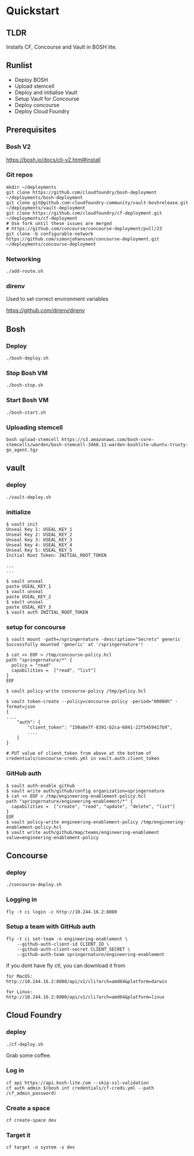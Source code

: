 # Quickstart
## TLDR
Installs CF, Concourse and Vault in BOSH lite.

## Runlist
* Deploy BOSH
* Upload stemcell
* Deploy and initialise Vault
* Setup Vault for Concourse
* Deploy concourse
* Deploy Cloud Foundry

## Prerequisites
### Bosh V2
https://bosh.io/docs/cli-v2.html#install

### Git repos
```
mkdir ~/deployments
git clone https://github.com/cloudfoundry/bosh-deployment ~/deployments/bosh-deployment
git clone git@github.com:cloudfoundry-community/vault-boshrelease.git ~/deployments/vault-deployment
git clone https://github.com/cloudfoundry/cf-deployment.git ~/deployments/cf-deployment
# Use fork until these issues are merged
# https://github.com/concourse/concourse-deployment/pull/23
git clone -b configurable-network https://github.com/simonjohansson/concourse-deployment.git ~/deployments/concourse-deployment

```

### Networking
`./add-route.sh`

### direnv
Used to set correct environment variables

https://github.com/direnv/direnv

## Bosh
### Deploy
`./bosh-deploy.sh`

### Stop Bosh VM
`./bosh-stop.sh`

### Start Bosh VM
`./bosh-start.sh`

### Uploading stemcell
`bosh upload-stemcell https://s3.amazonaws.com/bosh-core-stemcells/warden/bosh-stemcell-3468.11-warden-boshlite-ubuntu-trusty-go_agent.tgz`

## vault
### deploy
`./vault-deploy.sh`

### initialize
```
$ vault init
Unseal Key 1: USEAL_KEY_1
Unseal Key 2: USEAL_KEY_2
Unseal Key 3: USEAL_KEY_3
Unseal Key 4: USEAL_KEY_4
Unseal Key 5: USEAL_KEY_5
Initial Root Token: INITIAL_ROOT_TOKEN

...
...

$ vault unseal
paste USEAL_KEY_1
$ vault unseal
paste USEAL_KEY_2
$ vault unseal
paste USEAL_KEY_3
$ vault auth INITIAL_ROOT_TOKEN
```

### setup for concourse
```
$ vault mount -path=/springernature -description="Secrets" generic
Successfully mounted 'generic' at '/springernature'!

$ cat << EOF > /tmp/concourse-policy.hcl
path "springernature/*" {
  policy = "read"
  capabilities =  ["read", "list"]
}
EOF

$ vault policy-write concourse-policy /tmp/policy.hcl

$ vault token-create --policy=concourse-policy -period="60000h" -format=json
{
....
	"auth": {
		"client_token": "150a8e7f-8391-b2ca-6841-22f5459417b9",
		....
	}
}

# PUT value of client_token from above at the bottom of credentials/concourse-creds.yml in vault.auth.client_token
```

### GitHub auth
```
$ vault auth-enable github
$ vault write auth/github/config organization=springernature
$ cat << EOF > /tmp/engineering-enablement-policy.hcl
path "springernature/engineering-enablement/*" {
  capabilities =  ["create", "read", "update", "delete", "list"]
}
EOF
$ vault policy-write engineering-enablement-policy /tmp/engineering-enablement-policy.hcl
$ vault write auth/github/map/teams/engineering-enablement value=engineering-enablement-policy
```

## Concourse
### deploy
`./concourse-deploy.sh`

### Logging in
`fly -t ci login -c http://10.244.16.2:8080`

### Setup a team with GitHub auth
```
fly -t ci set-team -n engineering-enablement \
    --github-auth-client-id CLIENT_ID \
    --github-auth-client-secret CLIENT_SECRET \
    --github-auth-team springernature/engineering-enablement
```

If you dont have fly ctl, you can download it from
```
for MacOS:
http://10.244.16.2:8080/api/v1/cli?arch=amd64&platform=darwin

for Linux:
http://10.244.16.2:8080/api/v1/cli?arch=amd64&platform=linux
```

## Cloud Foundry
### deploy
`./cf-deploy.sh`

Grab some coffee.

### Log in
```
cf api https://api.bosh-lite.com --skip-ssl-validation
cf auth admin $(bosh int credentials/cf-creds.yml --path /cf_admin_password)
```

### Create a space
```
cf create-space dev
```

### Target it
```
cf target -o system -s dev
```
